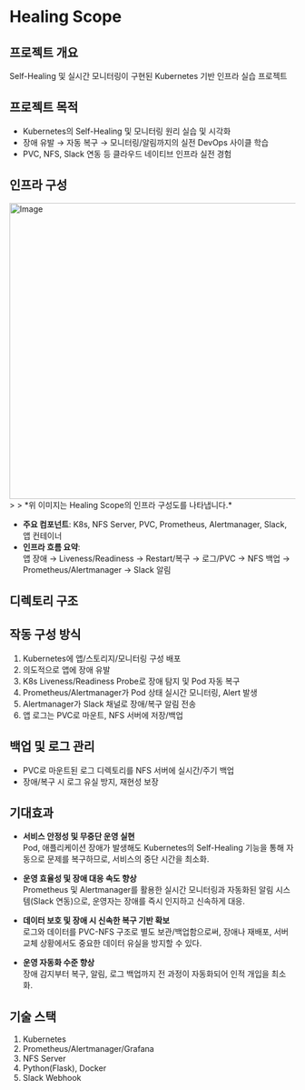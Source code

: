 # Healing Scope

## 프로젝트 개요
Self-Healing 및 실시간 모니터링이 구현된 Kubernetes 기반 인프라 실습 프로젝트

## 프로젝트 목적
- Kubernetes의 Self-Healing 및 모니터링 원리 실습 및 시각화
- 장애 유발 → 자동 복구 → 모니터링/알림까지의 실전 DevOps 사이클 학습
- PVC, NFS, Slack 연동 등 클라우드 네이티브 인프라 실전 경험

## 인프라 구성

<img width="1201" height="521" alt="Image" src="https://github.com/user-attachments/assets/7927040c-33c1-4596-89d6-e1853fd6fd1f" />
>
> *위 이미지는 Healing Scope의 인프라 구성도를 나타냅니다.*

- **주요 컴포넌트**: K8s, NFS Server, PVC, Prometheus, Alertmanager, Slack, 앱 컨테이너
- **인프라 흐름 요약**:  
  앱 장애 → Liveness/Readiness → Restart/복구 → 로그/PVC → NFS 백업 → Prometheus/Alertmanager → Slack 알림

## 디렉토리 구조

## 작동 구성 방식

1. Kubernetes에 앱/스토리지/모니터링 구성 배포
2. 의도적으로 앱에 장애 유발
3. K8s Liveness/Readiness Probe로 장애 탐지 및 Pod 자동 복구
4. Prometheus/Alertmanager가 Pod 상태 실시간 모니터링, Alert 발생
5. Alertmanager가 Slack 채널로 장애/복구 알림 전송
6. 앱 로그는 PVC로 마운트, NFS 서버에 저장/백업

## 백업 및 로그 관리

- PVC로 마운트된 로그 디렉토리를 NFS 서버에 실시간/주기 백업
- 장애/복구 시 로그 유실 방지, 재현성 보장

## 기대효과

- **서비스 안정성 및 무중단 운영 실현**  
  Pod, 애플리케이션 장애가 발생해도 Kubernetes의 Self-Healing 기능을 통해 자동으로 문제를 복구하므로, 서비스의 중단 시간을 최소화.

- **운영 효율성 및 장애 대응 속도 향상**  
  Prometheus 및 Alertmanager를 활용한 실시간 모니터링과 자동화된 알림 시스템(Slack 연동)으로, 운영자는 장애를 즉시 인지하고 신속하게 대응.

- **데이터 보호 및 장애 시 신속한 복구 기반 확보**  
  로그와 데이터를 PVC-NFS 구조로 별도 보관/백업함으로써, 장애나 재배포, 서버 교체 상황에서도 중요한 데이터 유실을 방지할 수 있다.

- **운영 자동화 수준 향상**  
  장애 감지부터 복구, 알림, 로그 백업까지 전 과정이 자동화되어 인적 개입을 최소화.

## 기술 스택
1. Kubernetes
2. Prometheus/Alertmanager/Grafana
3. NFS Server
4. Python(Flask), Docker
5. Slack Webhook
